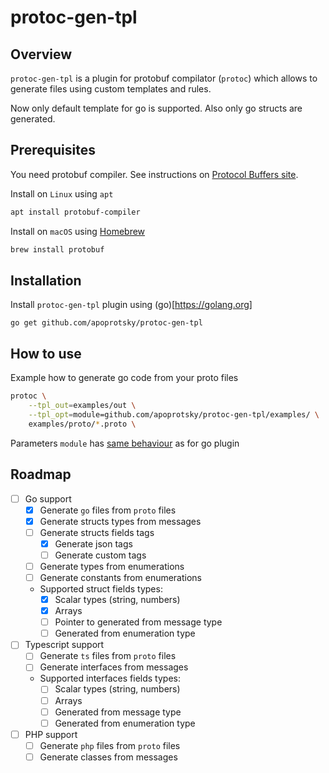 # protoc-gen-tpl

## Overview

`protoc-gen-tpl` is a plugin for protobuf compilator (`protoc`) which allows to generate files using custom templates and rules.

Now only default template for go is supported. Also only go structs are generated.

## Prerequisites

You need protobuf compiler. See instructions on [Protocol Buffers site](https://developers.google.com/protocol-buffers).

Install on `Linux` using `apt`
```sh
apt install protobuf-compiler
```

Install on `macOS` using [Homebrew](https://brew.sh)
```sh
brew install protobuf
```

## Installation

Install `protoc-gen-tpl` plugin using (go)[https://golang.org]
```
go get github.com/apoprotsky/protoc-gen-tpl
```

## How to use

Example how to generate go code from your proto files
```sh
protoc \
    --tpl_out=examples/out \
    --tpl_opt=module=github.com/apoprotsky/protoc-gen-tpl/examples/ \
    examples/proto/*.proto \
```
Parameters `module` has [same behaviour](https://developers.google.com/protocol-buffers/docs/reference/go-generated#invocation) as for go plugin

## Roadmap

- [ ] Go support
  - [x] Generate `go` files from `proto` files
  - [x] Generate structs types from messages
  - [ ] Generate structs fields tags
    - [x] Generate json tags
    - [ ] Generate custom tags
  - [ ] Generate types from enumerations
  - [ ] Generate constants from enumerations
  - Supported struct fields types:
    - [x] Scalar types (string, numbers)
    - [x] Arrays
    - [ ] Pointer to generated from message type
    - [ ] Generated from enumeration type
- [ ] Typescript support
  - [ ] Generate `ts` files from `proto` files
  - [ ] Generate interfaces from messages
  - Supported interfaces fields types:
    - [ ] Scalar types (string, numbers)
    - [ ] Arrays
    - [ ] Generated from message type
    - [ ] Generated from enumeration type
- [ ] PHP support
  - [ ] Generate `php` files from `proto` files
  - [ ] Generate classes from messages
